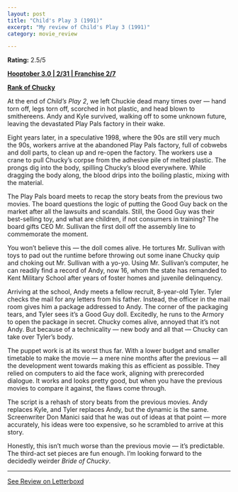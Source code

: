 ```yaml
---
layout: post
title: "Child's Play 3 (1991)"
excerpt: "My review of Child's Play 3 (1991)"
category: movie_review

---
```


**Rating:** 2.5/5

<b><a href="https://boxd.it/pRNoI/detail">Hooptober 3.0 | 2/31 | Franchise 2/7</a></b>

<b><a href="https://boxd.it/w2ybq">Rank of Chucky</a></b>

At the end of <i>Child’s Play 2</i>, we left Chuckie dead many times over — hand torn off, legs torn off, scorched in hot plastic, and head blown to smithereens. Andy and Kyle survived, walking off to some unknown future, leaving the devastated Play Pals factory in their wake.

Eight years later, in a speculative 1998, where the 90s are still very much the 90s, workers arrive at the abandoned Play Pals factory, full of cobwebs and doll parts, to clean up and re-open the factory. The workers use a crane to pull Chucky’s corpse from the adhesive pile of melted plastic. The prongs dig into the body, spilling Chucky’s blood everywhere. While dragging the body along, the blood drips into the boiling plastic, mixing with the material.

The Play Pals board meets to recap the story beats from the previous two movies. The board questions the logic of putting the Good Guy back on the market after all the lawsuits and scandals. Still, the Good Guy was their best-selling toy, and what are children, if not consumers in training? The board gifts CEO Mr. Sullivan the first doll off the assembly line to commemorate the moment.

You won’t believe this — the doll comes alive. He tortures Mr. Sullivan with toys to pad out the runtime before throwing out some inane Chucky quip and choking out Mr. Sullivan with a yo-yo. Using Mr. Sullivan’s computer, he can readily find a record of Andy, now 16, whom the state has remanded to Kent Military School after years of foster homes and juvenile delinquency.

Arriving at the school, Andy meets a fellow recruit, 8-year-old Tyler. Tyler checks the mail for any letters from his father. Instead, the officer in the mail room gives him a package addressed to Andy. The corner of the packaging tears, and Tyler sees it’s a Good Guy doll. Excitedly, he runs to the Armory to open the package in secret. Chucky comes alive, annoyed that it’s not Andy. But because of a technicality — new body and all that — Chucky can take over Tyler’s body.

The puppet work is at its worst thus far. With a lower budget and smaller timetable to make the movie — a mere nine months after the previous — all the development went towards making this as efficient as possible. They relied on computers to aid the face work, aligning with prerecorded dialogue. It works and looks pretty good, but when you have the previous movies to compare it against, the flaws come through.

The script is a rehash of story beats from the previous movies. Andy replaces Kyle, and Tyler replaces Andy, but the dynamic is the same. Screenwriter Don Manici said that he was out of ideas at that point — more accurately, his ideas were too expensive, so he scrambled to arrive at this story.

Honestly, this isn’t much worse than the previous movie — it’s predictable. The third-act set pieces are fun enough. I’m looking forward to the decidedly weirder <i>Bride of Chucky</i>.

<hr>

[See Review on Letterboxd](https://boxd.it/6BH2wb)
